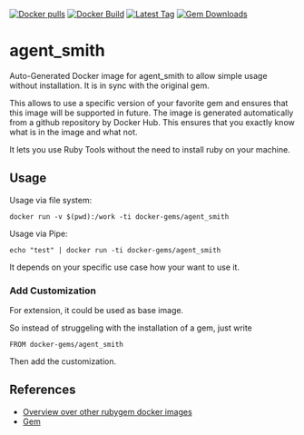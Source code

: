 [![Docker pulls](https://img.shields.io/docker/pulls/rubygem/agent_smith.svg)](https://hub.docker.com/r/rubygem/agent_smith/)
[![Docker Build](https://img.shields.io/docker/automated/rubygem/agent_smith.svg)](https://hub.docker.com/r/rubygem/agent_smith/)
[![Latest Tag](https://img.shields.io/github/tag/docker-rubygem/agent_smith.svg)](https://hub.docker.com/r/rubygem/agent_smith/)
[![Gem Downloads](https://img.shields.io/gem/dt/agent_smith.svg)](https://rubygems.org/gems/agent_smith/)
# agent_smith

Auto-Generated Docker image for agent_smith to allow simple usage without installation.
It is in sync with the original gem.

This allows to use a specific version of your favorite gem and ensures that this image will be supported in future.
The image is generated automatically from a github repository by Docker Hub.
This ensures that you exactly know what is in the image and what not.

It lets you use Ruby Tools without the need to install ruby on your machine.

## Usage

Usage via file system:

`docker run -v $(pwd):/work -ti docker-gems/agent_smith`

Usage via Pipe:

`echo "test" | docker run -ti docker-gems/agent_smith`

It depends on your specific use case how your want to use it.

### Add Customization

For extension, it could be used as base image.

So instead of struggeling with the installation of a gem, just write

`FROM docker-gems/agent_smith`

Then add the customization.

## References

 - [Overview over other rubygem docker images](https://github.com/thinkbot/docker-rubygem)
 - [Gem](https://rubygems.org/gems/agent_smith/)
